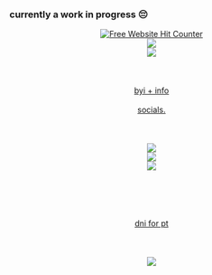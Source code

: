 ### currently a work in progress 😔

<div align='center'><a href='https://www.free-website-hit-counter.com'><img src='https://www.free-website-hit-counter.com/zc.php?d=4&id=3030&s=5' border='0' alt='Free Website Hit Counter'>



<div align=center><img src="https://gifcity.carrd.co/assets/images/gallery81/98a8a387.gif?v=47652796"/>
<div align=center><img src="https://gifcity.carrd.co/assets/images/gallery42/b42e60b6.gif?v=47652796"/>
<br></br>
<br></br> byi + info
<br></br> socials. 
<br></br>
<br></br>
<img src="https://gifcity.carrd.co/assets/images/gallery42/13b67c48.gif?v=47652796"/>
<div align=center><img src="https://gifcity.carrd.co/assets/images/gallery44/b3795190.gif?v=47652796"/>
<div align=center><img src="https://gifcity.carrd.co/assets/images/gallery42/b42e60b6.gif?v=47652796"/>
<br></br>
<br></br>
<br></br>dni for pt
<br></br>
<br></br>
<div align=center><img src="https://gifcity.carrd.co/assets/images/gallery42/13b67c48.gif?v=47652796"/>
<div align=center><img src="https://gifcity.carrd.co/assets/images/gallery48/2c555316.gif?v=47652796/>


